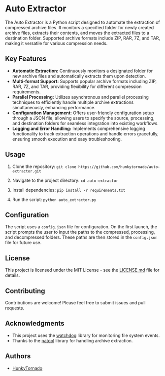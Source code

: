 # Auto Extractor

The Auto Extractor is a Python script designed to automate the extraction of compressed archive files. It monitors a specified folder for newly created archive files, extracts their contents, and moves the extracted files to a destination folder. Supported archive formats include ZIP, RAR, 7Z, and TAR, making it versatile for various compression needs.

## Key Features

- **Automatic Extraction:** Continuously monitors a designated folder for new archive files and automatically extracts them upon detection.
- **Multi-format Support:** Supports popular archive formats including ZIP, RAR, 7Z, and TAR, providing flexibility for different compression requirements.
- **Parallel Processing:** Utilizes asynchronous and parallel processing techniques to efficiently handle multiple archive extractions simultaneously, enhancing performance.
- **Configuration Management:** Offers user-friendly configuration setup through a JSON file, allowing users to specify the source, processing, and destination folders for seamless integration into existing workflows.
- **Logging and Error Handling:** Implements comprehensive logging functionality to track extraction operations and handle errors gracefully, ensuring smooth execution and easy troubleshooting.

## Usage

1. Clone the repository:
```git clone https://github.com/hunkytornado/auto-extractor.git```

2. Navigate to the project directory:
```cd auto-extractor```

3. Install dependencies:
```pip install -r requirements.txt```

4. Run the script:
```python auto_extractor.py```


## Configuration

The script uses a `config.json` file for configuration. On the first launch, the script prompts the user to input the paths to the compressed, processing, and decompressed folders. These paths are then stored in the `config.json` file for future use.

## License

This project is licensed under the MIT License - see the [LICENSE.md](LICENSE.md) file for details.

## Contributing

Contributions are welcome! Please feel free to submit issues and pull requests.

## Acknowledgments

- This project uses the [watchdog](https://pypi.org/project/watchdog/) library for monitoring file system events.
- Thanks to the [patool](https://pypi.org/project/patool/) library for handling archive extraction.

## Authors

- [HunkyTornado](https://github.com/HunkyTornado)




